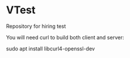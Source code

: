# VTest
Repository for hiring test

You will need curl to build both client and server:

sudo apt install libcurl4-openssl-dev
